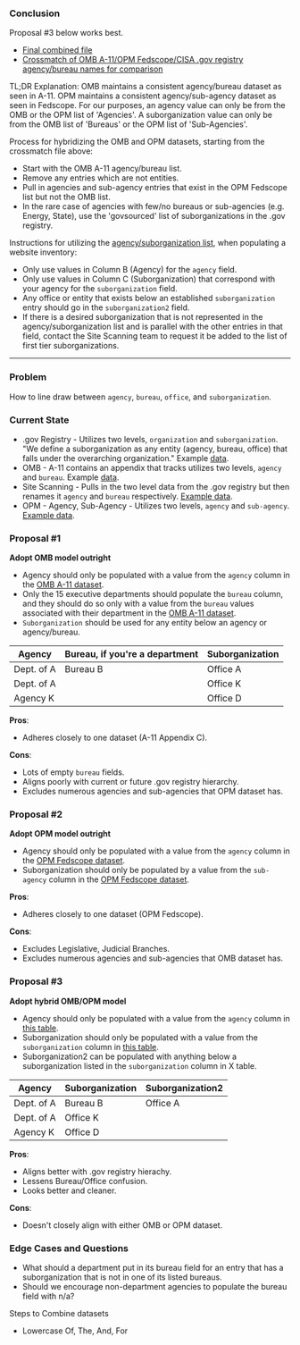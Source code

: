 
### Conclusion

Proposal #3 below works best.  

* [Final combined file](https://github.com/GSA/site-scanning-documentation/blob/main/about/project-management/datasets/Agency-Suborganization-List-Combined.csv)
* [Crossmatch of OMB A-11/OPM Fedscope/CISA .gov registry agency/bureau names for comparison](https://github.com/GSA/site-scanning-documentation/blob/main/about/project-management/datasets/Agency-Bureau_Lists-OMB-OPM-dotgov_crossmatch-2025.csv)

TL;DR Explanation: OMB maintains a consistent agency/bureau dataset as seen in A-11.  OPM maintains a consistent agency/sub-agency dataset as seen in Fedscope.  For our purposes, an agency value can only be from the OMB or the OPM list of 'Agencies'.  A suborganization value can only be from the OMB list of 'Bureaus' or the OPM list of 'Sub-Agencies'. 


Process for hybridizing the OMB and OPM datasets, starting from the crossmatch file above:
- Start with the OMB A-11 agency/bureau list.
- Remove any entries which are not entities.
- Pull in agencies and sub-agency entries that exist in the OPM Fedscope list but not the OMB list.
- In the rare case of agencies with few/no bureaus or sub-agencies (e.g. Energy, State), use the 'govsourced' list of suborganizations in the .gov registry.

Instructions for utilizing the [agency/suborganization list](https://github.com/GSA/site-scanning-documentation/blob/main/about/project-management/datasets/Agency-Suborganization-List-Combined.csv), when populating a website inventory:  
- Only use values in Column B (Agency) for the `agency` field.
- Only use values in Column C (Suborganization) that correspond with your agency for the `suborganization` field.
- Any office or entity that exists below an established `suborganization` entry should go in the `suborganization2` field.
- If there is a desired suborganization that is not represented in the agency/suborganization list and is parallel with the other entries in that field, contact the Site Scanning team to request it be added to the list of first tier suborganizations.  






-------------------

### Problem

How to line draw between `agency`, `bureau`, `office`, and `suborganization`.  

### Current State

* .gov Registry - Utilizes two levels, `organization` and `suborganization`.  "We define a suborganization as any entity (agency, bureau, office) that falls under the overarching organization."  Example [data](https://github.com/cisagov/dotgov-data/blob/main/current-federal.csv).  
* OMB - A-11 contains an appendix that tracks utilizes two levels, `agency` and `bureau`.  Example [data](https://github.com/GSA/site-scanning-documentation/blob/main/about/project-management/datasets/omb_bureau_codes-2025.csv).  
* Site Scanning - Pulls in the two level data from the .gov registry but then renames it `agency` and `bureau` respectively. [Example data](https://api.gsa.gov/technology/site-scanning/data/site-scanning-latest.csv
). 
* OPM - Agency, Sub-Agency - Utilizes two levels, `agency` and `sub-agency`.  [Example data](https://github.com/GSA/site-scanning-documentation/blob/main/about/project-management/datasets/OPM-AGY-9-25.csv).  




### Proposal #1

**Adopt OMB model outright**

* Agency should only be populated with a value from the `agency` column in the [OMB A-11 dataset](https://github.com/GSA/site-scanning-documentation/blob/main/about/project-management/datasets/Agency-Bureau_Lists-OMB-OPM-dotgov_crossmatch-2025.csv).  
* Only the 15 executive departments should populate the `bureau` column, and they should do so only with a value from the `bureau` values associated with their department in the [OMB A-11 dataset](https://github.com/GSA/site-scanning-documentation/blob/main/about/project-management/datasets/Agency-Bureau_Lists-OMB-OPM-dotgov_crossmatch-2025.csv).  
* `Suborganization` should be used for any entity below an agency or agency/bureau.



| Agency	 | Bureau, if you're a department	 | Suborganization |
| --- | --- | --- | 
| Dept. of A |  Bureau B | Office A  | 
| Dept. of A | | 	Office K |  
| Agency K |  | 	Office D |  

**Pros**: 
- Adheres closely to one dataset (A-11 Appendix C).

**Cons**:
- Lots of empty `bureau` fields.
- Aligns poorly with current or future .gov registry hierarchy.
- Excludes numerous agencies and sub-agencies that OPM dataset has.  



### Proposal #2

**Adopt OPM model outright**

* Agency should only be populated with a value from the `agency` column in the [OPM Fedscope dataset](https://github.com/GSA/site-scanning-documentation/blob/main/about/project-management/datasets/Agency-Bureau_Lists-OMB-OPM-dotgov_crossmatch-2025.csv).
* Suborganization should only be populated by a value from the `sub-agency` column in the [OPM Fedscope dataset](https://github.com/GSA/site-scanning-documentation/blob/main/about/project-management/datasets/Agency-Bureau_Lists-OMB-OPM-dotgov_crossmatch-2025.csv).

**Pros**: 
- Adheres closely to one dataset (OPM Fedscope). 

**Cons**:
- Excludes Legislative, Judicial Branches.
- Excludes numerous agencies and sub-agencies that OMB dataset has.  

### Proposal #3

**Adopt hybrid OMB/OPM model**

* Agency should only be populated with a value from the `agency` column in [this table](https://github.com/GSA/site-scanning-documentation/blob/main/about/project-management/datasets/Agency-Suborganization-List-Combined.csv).
* Suborganization should only be populated with a value from the `suborganization` column in [this table](https://github.com/GSA/site-scanning-documentation/blob/main/about/project-management/datasets/Agency-Suborganization-List-Combined.csv).
* Suborganization2 can be populated with anything below a suborganization listed in the `suborganization` column in X table.


| Agency	 | Suborganization | Suborganization2 |
| --- | --- | --- | 
| Dept. of A |  Bureau B | Office A  | 
| Dept. of A | Office K | 	 |  
| Agency K | Office D | 	 |  


**Pros**: 
- Aligns better with .gov registry hierachy.
- Lessens Bureau/Office confusion.
- Looks better and cleaner.

**Cons**:
- Doesn't closely align with either OMB or OPM dataset.  





### Edge Cases and Questions
- What should a department put in its bureau field for an entry that has a suborganization that is not in one of its listed bureaus.
- Should we encourage non-department agencies to populate the bureau field with n/a?







Steps to Combine datasets 
- Lowercase Of, The, And, For





